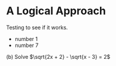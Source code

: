 # A Logical Approach

Testing to see if it works.
- number 1
- number 7

(b) Solve $\sqrt{2x + 2} - \sqrt{x - 3} = 2$
